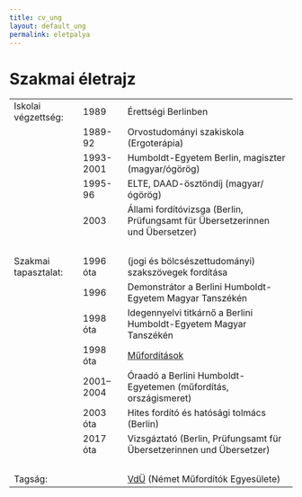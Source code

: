 ```yaml
---
title: cv_ung
layout: default_ung
permalink: eletpalya
---
```

<h1>Szakmai életrajz</h1>
<table cellpadding=5 border=0>
<tr><td>Iskolai végzettség:</td><td>1989</td><td>Érettségi Berlinben</td></tr>
<tr><td> </td><td>1989-92</td><td>Orvostudományi szakiskola (Ergoterápia)</td></tr>
<tr><td> </td><td>1993-2001</td><td>Humboldt-Egyetem Berlin, magiszter (magyar/ógörög)</td></tr>
<tr><td> </td><td>1995-96</td><td>ELTE, DAAD-ösztöndíj (magyar/ógörög)</td></tr>
<tr><td> </td><td>2003</td><td>Állami fordítóvizsga (Berlin, Prüfungsamt für Übersetzerinnen und Übersetzer)</td></tr>
<tr><td>&nbsp;</td></tr>
<tr><td>Szakmai tapasztalat:</td><td>1996 óta</td><td>(jogi és bölcsészettudományi) szakszövegek fordítása</td></tr>
<tr><td> </td><td>1996</td><td>Demonstrátor a Berlini Humboldt-Egyetem Magyar Tanszékén</td></tr>
<tr><td> </td><td>1998 óta</td><td>Idegennyelvi titkárnő a Berlini Humboldt-Egyetem Magyar Tanszékén</td></tr>
 <tr><td> </td><td>1998 óta</td><td><a href="publikationen_ung.md">Műfordítások</a></td></tr>
<tr><td> </td><td>2001–2004</td><td>Óraadó a Berlini Humboldt-Egyetemen (műfordítás, országismeret)</td></tr>
<tr><td>&nbsp;</td><td style="vertical-align:top;">2003 óta</td><td>Hites fordító és hatósági tolmács (Berlin)</td>   
<tr><td>&nbsp;</td><td style="vertical-align:top;">2017 óta</td><td>Vizsgáztató (Berlin, Prüfungsamt für Übersetzerinnen und Übersetzer)</td>    
<tr><td>&nbsp;</td></tr>
<tr><td>Tagság:</td><td>&nbsp;</td><td><a href="https://literaturuebersetzer.de/">VdÜ</a> (Német Műfordítók Egyesülete)</td></tr>
